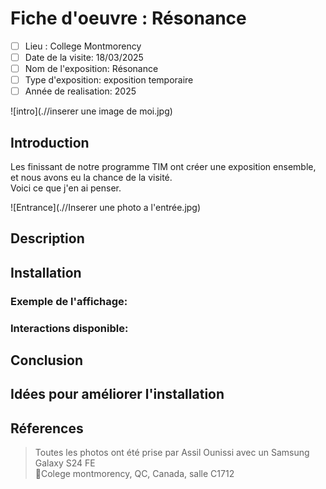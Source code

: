 # Fiche d'oeuvre : Résonance
- [ ] Lieu : College Montmorency 
- [ ] Date de la visite: 18/03/2025 
- [ ] Nom de l'exposition: Résonance 
- [ ] Type d'exposition: exposition temporaire 
- [ ] Année de realisation: 2025 

![intro](.//inserer une image de moi.jpg)

## Introduction
Les finissant de notre programme TIM ont créer une exposition ensemble, et nous avons eu la chance de la visité. <BR>
Voici ce que j'en ai penser.

![Entrance](.//Inserer une photo a l'entrée.jpg)

## Description


## Installation


### Exemple de l'affichage:


### Interactions disponible:


## Conclusion



## Idées pour améliorer l'installation


## Réferences
> Toutes les photos ont été prise par Assil Ounissi avec un Samsung Galaxy S24 FE <BR>
> 📍Colege montmorency, QC, Canada, salle C1712
